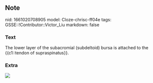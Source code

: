 ## Note
nid: 1661020708905
model: Cloze-chrisc-ff04e
tags: GSSE::!Contributor::Victor_Liu
markdown: false

### Text
The lower layer of the subacromial (subdeltoid) bursa is attached to the {{c1::tendon of supraspinatus}}.

### Extra
<img src="paste-d4293b6a025b4e6d060473e1e880067a1dcf12bd.jpg">
